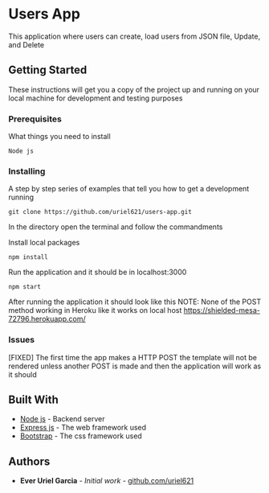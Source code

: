 # Users App

This application where users can create, load users from JSON file, Update, and Delete

## Getting Started

These instructions will get you a copy of the project up and running on your local machine for development and testing purposes

### Prerequisites

What things you need to install
```
Node js
```

### Installing

A step by step series of examples that tell you how to get a development running

```
git clone https://github.com/uriel621/users-app.git
```

In the directory open the terminal and follow the commandments

Install local packages
```
npm install 
```

Run the application and it should be in localhost:3000
```
npm start 
```

After running the application it should look like this NOTE: None of the POST method working in Heroku like it works on local host https://shielded-mesa-72796.herokuapp.com/

### Issues
[FIXED] The first time the app makes a HTTP POST the template will not be rendered unless another POST is made and then the application will work as it should

## Built With

* [Node js](https://nodejs.org/en/) - Backend server
* [Express js](http://expressjs.com/) - The web framework used
* [Bootstrap](http://getbootstrap.com/) - The css framework used

## Authors

* **Ever Uriel Garcia** - *Initial work* - [github.com/uriel621](https://github.com/uriel621)

